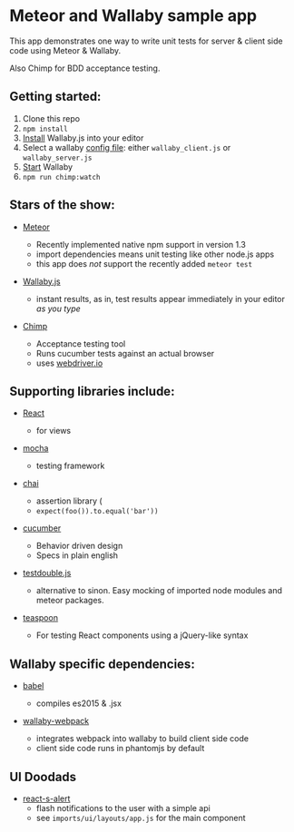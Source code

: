 # Meteor and Wallaby sample app

This app demonstrates one way to write unit tests for server & client side code using Meteor & Wallaby.

Also Chimp for BDD acceptance testing.

## Getting started:

1. Clone this repo
2. ```npm install```
3. [Install](https://wallabyjs.com/docs/intro/install.html) Wallaby.js into your editor
4. Select a wallaby [config file](https://wallabyjs.com/docs/intro/config.html): either ```wallaby_client.js``` or ```wallaby_server.js```
5. [Start](https://wallabyjs.com/docs/intro/get-started-atom.html) Wallaby
6. ```npm run chimp:watch```

## Stars of the show:

- [Meteor](http://guide.meteor.com/)
  - Recently implemented native npm support in version 1.3
  - import dependencies means unit testing like other node.js apps
  - this app does *not* support the recently added ```meteor test```

- [Wallaby.js](https://wallabyjs.com)
  - instant results, as in, test results appear immediately in your editor *as you type*

- [Chimp](https://chimp.readme.io/)
  - Acceptance testing tool
  - Runs cucumber tests against an actual browser
  - uses [webdriver.io](http://webdriver.io/)


## Supporting libraries include:

- [React](https://facebook.github.io/react/)
  - for views

- [mocha](https://mochajs.org/)
  - testing framework

- [chai](http://chaijs.com/)
  - assertion library (
  - ```expect(foo()).to.equal('bar'))```

- [cucumber](https://cucumber.io/)
  - Behavior driven design
  - Specs in plain english

- [testdouble.js]( https://github.com/testdouble/testdouble.js)
  - alternative to sinon. Easy mocking of imported node modules and meteor packages.

- [teaspoon](https://github.com/jquense/teaspoon)
  - For testing React components using a jQuery-like syntax

## Wallaby specific dependencies:

- [babel](http://babeljs.io/)
  - compiles es2015 & .jsx

- [wallaby-webpack](https://wallabyjs.com/docs/integration/webpack.html)
  - integrates webpack into wallaby to build client side code
  - client side code runs in phantomjs by default

## UI Doodads

- [react-s-alert](https://github.com/juliancwirko/react-s-alert)
  - flash notifications to the user with a simple api
  - see ```imports/ui/layouts/app.js``` for the main component
